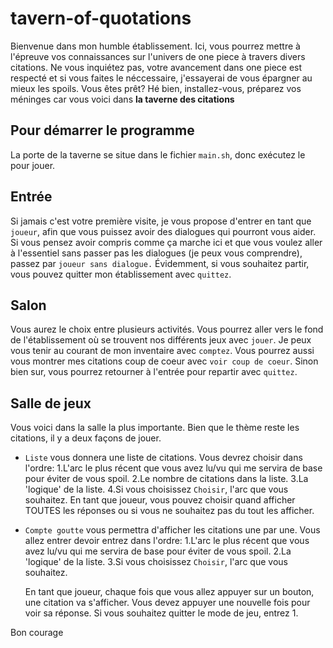 # tavern-of-quotations

Bienvenue dans mon humble établissement. Ici, vous pourrez mettre à l'épreuve vos connaissances sur l'univers de one piece à travers divers citations.
Ne vous inquiétez pas, votre avancement dans one piece est respecté et si vous faites le néccessaire, j'essayerai de vous épargner au mieux les spoils.
Vous êtes prêt? Hé bien, installez-vous, préparez vos méninges car vous voici dans **la taverne des citations**

## Pour démarrer le programme

La porte de la taverne se situe dans le fichier `main.sh`, donc exécutez le pour jouer.

## Entrée

Si jamais c'est votre première visite, je vous propose d'entrer en tant que `joueur`, afin que vous puissez avoir des dialogues qui pourront vous aider.
Si vous pensez avoir compris comme ça marche ici et que vous voulez aller à l'essentiel sans passer pas les dialogues (je peux vous comprendre), passez par `joueur sans dialogue.`
Évidemment, si vous souhaitez partir, vous pouvez quitter mon établissement avec `quittez`.

## Salon

Vous aurez le choix entre plusieurs activités. Vous pourrez aller vers le fond de l'établissement où se trouvent nos différents jeux avec `jouer`.
Je peux vous tenir au courant de mon inventaire avec `comptez`.
Vous pourrez aussi vous montrer mes citations coup de coeur avec `voir coup de coeur`. 
Sinon bien sur, vous pourrez retourner à l'entrée pour repartir avec `quittez`.

## Salle de jeux

Vous voici dans la salle la plus importante. Bien que le thème reste les citations, il y a deux façons de jouer.
- `Liste` vous donnera une liste de citations. Vous devrez choisir dans l'ordre:
  1.L'arc le plus récent que vous avez lu/vu qui me servira de base pour éviter de vous spoil.
  2.Le nombre de citations dans la liste.
  3.La 'logique' de la liste.
  4.Si vous choisissez `Choisir`, l'arc que vous souhaitez.
  En tant que joueur, vous pouvez choisir quand afficher TOUTES les réponses ou si vous ne souhaitez pas du tout les afficher.

- `Compte goutte` vous permettra d'afficher les citations une par une. Vous allez entrer devoir entrez dans l'ordre:
  1.L'arc le plus récent que vous avez lu/vu qui me servira de base pour éviter de vous spoil.
  2.La 'logique' de la liste.
  3.Si vous choisissez `Choisir`, l'arc que vous souhaitez.
  
  En tant que joueur, chaque fois que vous allez appuyer sur un bouton, une citation va s'afficher. Vous devez appuyer une nouvelle fois pour voir sa réponse. 
  Si vous souhaitez quitter le mode de jeu, entrez 1.
  
 Bon courage
